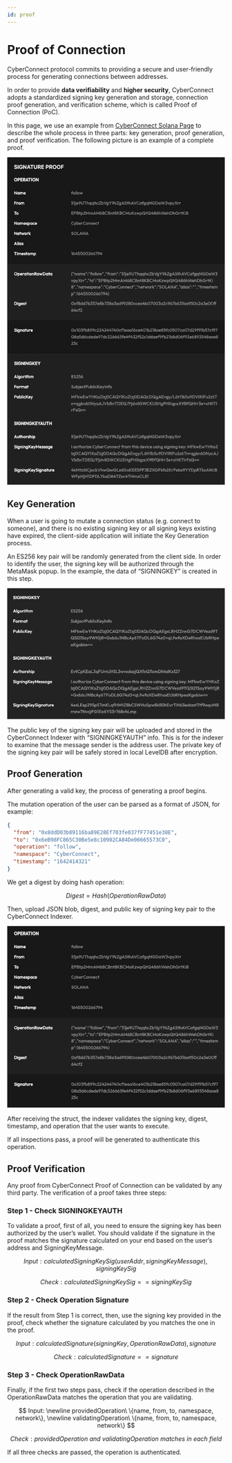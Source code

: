 ```yaml
---
id: proof
---
```


# Proof of Connection

CyberConnect protocol commits to providing a secure and user-friendly process for generating connections between addresses.

In order to provide **data verifiability** and **higher security**, CyberConnect adopts a standardized signing key generation and storage, connection proof generation, and verification scheme, which is called Proof of Connection (PoC).

In this page, we use an example from [CyberConnect Solana Page](http://sol.cyberconnect.me) to describe the whole process in three parts: key generation, proof generation, and proof verification. The following picture is an example of a complete proof.

![](../../static/img/tutorial/proof.png)

## Key Generation

When a user is going to mutate a connection status (e.g. connect to someone), and there is no existing signing key or all signing keys existing have expired, the client-side application will initiate the Key Generation process.

An ES256 key pair will be randomly generated from the client side. In order to identify the user, the signing key will be authorized through the MetaMask popup. In the example, the data of “SIGNINGKEY” is created in this step.

![](../../static/img/tutorial/proof1.png)

The public key of the signing key pair will be uploaded and stored in the CyberConnect Indexer with “SIGNINGKEYAUTH” info. This is for the indexer to examine that the message sender is the address user. The private key of the signing key pair will be safely stored in local LevelDB after encryption.

## Proof Generation

After generating a valid key, the process of generating a proof begins.

The mutation operation of the user can be parsed as a format of JSON, for example:

```json
{
  "from": "0x8ddD03b89116ba89E28Ef703fe037fF77451e38E",
  "to": "0x6eB98FC865C30Be5e8c10902CA84De06665573C0",
  "operation": "follow",
  "namespace": "CyberConnect",
  "timestamp": "1642414321"
}
```

We get a digest by doing hash operation:

$$
Digest = Hash(OperationRawData)
$$

Then, upload JSON blob, digest, and public key of signing key pair to the CyberConnect Indexer.

![](../../static/img/tutorial/proof2.png)

After receiving the struct, the indexer validates the signing key, digest, timestamp, and operation that the user wants to execute.

If all inspections pass, a proof will be generated to authenticate this operation.

## Proof Verification

Any proof from CyberConnect Proof of Connection can be validated by any third party. The verification of a proof takes three steps:

### Step 1 - Check SIGNINGKEYAUTH

To validate a proof, first of all, you need to ensure the signing key has been authorized by the user’s wallet. You should validate if the signature in the proof matches the signature calculated on your end based on the user’s address and SigningKeyMessage.

$$
Input: calculatedSigningKeySig(userAddr, signingKeyMessage), signingKeySig
$$

$$
Check: calculatedSigningKeySig == signingKeySig
$$

### Step 2 - Check Operation Signature

If the result from Step 1 is correct, then, use the signing key provided in the proof, check whether the signature calculated by you matches the one in the proof.

$$
Input: calculatedSignature(signingKey, OperationRawData), signature
$$

$$
Check: calculatedSignature == signature
$$

### Step 3 - Check OperationRawData

Finally, if the first two steps pass, check if the operation described in the OperationRawData matches the operation that you are validating.

$$
Input: \newline providedOperation\ \{name, from, to, namespace, network\}, \newline validatingOperation\ \{name, from, to, namespace, network\}
$$

$$
Check: providedOperation\ and\ validatingOperation\ matches\ in\ each\ field
$$

If all three checks are passed, the operation is authenticated.
